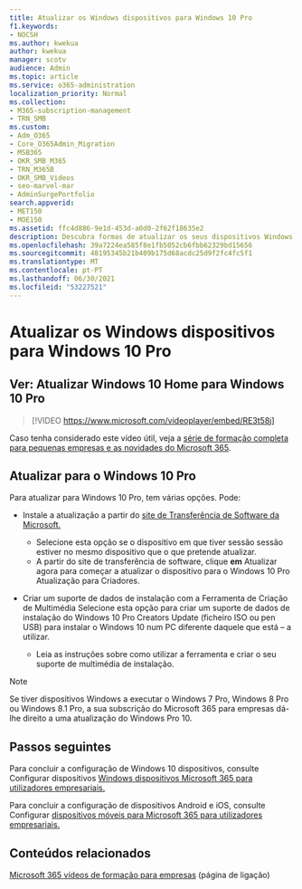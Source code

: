 ```yaml
---
title: Atualizar os Windows dispositivos para Windows 10 Pro
f1.keywords:
- NOCSH
ms.author: kwekua
author: kwekua
manager: scotv
audience: Admin
ms.topic: article
ms.service: o365-administration
localization_priority: Normal
ms.collection:
- M365-subscription-management
- TRN_SMB
ms.custom:
- Adm_O365
- Core_O365Admin_Migration
- MSB365
- OKR_SMB_M365
- TRN_M365B
- OKR_SMB_Videos
- seo-marvel-mar
- AdminSurgePortfolio
search.appverid:
- MET150
- MOE150
ms.assetid: ffc4d886-9e1d-453d-a0d0-2f62f18635e2
description: Descubra formas de atualizar os seus dispositivos Windows para Windows 10 Pro utilizar funcionalidades de segurança e de rede empresarial mais avançadas.
ms.openlocfilehash: 39a7224ea585f8e1fb5052cb6fbb62329bd15656
ms.sourcegitcommit: 48195345b21b409b175d68acdc25d9f2fc4fc5f1
ms.translationtype: MT
ms.contentlocale: pt-PT
ms.lasthandoff: 06/30/2021
ms.locfileid: "53227521"
---
```

# <a name="upgrade-windows-devices-to-windows-10-pro"></a>Atualizar os Windows dispositivos para Windows 10 Pro

## <a name="watch-upgrade-windows-10-home-to-windows-10-pro"></a>Ver: Atualizar Windows 10 Home para Windows 10 Pro

> [!VIDEO https://www.microsoft.com/videoplayer/embed/RE3t58j]

Caso tenha considerado este vídeo útil, veja a [série de formação completa para pequenas empresas e as novidades do Microsoft 365](../business-video/index.yml).

## <a name="upgrade-to-windows-10-pro"></a>Atualizar para o Windows 10 Pro

Para atualizar para Windows 10 Pro, tem várias opções. Pode:

- Instale a atualização a partir do [site de Transferência de Software da Microsoft.](https://go.microsoft.com/fwlink/?LinkID=836951)
  - Selecione esta opção se o dispositivo em que tiver sessão sessão estiver no mesmo dispositivo que o que pretende atualizar.
  - A partir do site de transferência de software, clique **em** Atualizar agora para começar a atualizar o dispositivo para o Windows 10 Pro Atualização para Criadores.

- Criar um suporte [](https://go.microsoft.com/fwlink/?LinkID=836960) de dados de instalação com a Ferramenta de Criação de Multimédia Selecione esta opção para criar um suporte de dados de instalação do Windows 10 Pro Creators Update (ficheiro ISO ou pen USB) para instalar o Windows 10 num PC diferente daquele que está &ndash; a utilizar.
  - Leia as instruções sobre como utilizar a ferramenta e criar o seu suporte de multimédia de instalação.

> [!NOTE]
> Se tiver dispositivos Windows a executar o Windows 7 Pro, Windows 8 Pro ou Windows 8.1 Pro, a sua subscrição do Microsoft 365 para empresas dá-lhe direito a uma atualização do Windows Pro 10.

## <a name="next-steps"></a>Passos seguintes

Para concluir a configuração de Windows 10 dispositivos, consulte Configurar dispositivos [Windows dispositivos Microsoft 365 para utilizadores empresariais.](set-up-windows-devices.md)

Para concluir a configuração de dispositivos Android e iOS, consulte Configurar [dispositivos móveis para Microsoft 365 para utilizadores empresariais.](set-up-mobile-devices.md)

## <a name="related-content"></a>Conteúdos relacionados

[Microsoft 365 vídeos de formação para empresas](../business-video/index.yml) (página de ligação)
